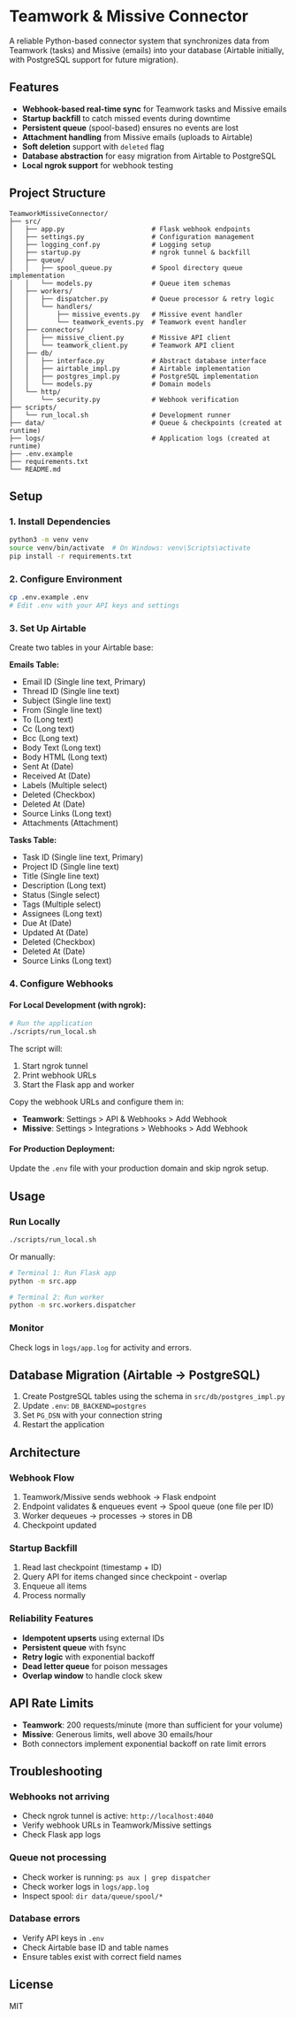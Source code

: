 # Teamwork & Missive Connector

A reliable Python-based connector system that synchronizes data from Teamwork (tasks) and Missive (emails) into your database (Airtable initially, with PostgreSQL support for future migration).

## Features

- **Webhook-based real-time sync** for Teamwork tasks and Missive emails
- **Startup backfill** to catch missed events during downtime
- **Persistent queue** (spool-based) ensures no events are lost
- **Attachment handling** from Missive emails (uploads to Airtable)
- **Soft deletion** support with `deleted` flag
- **Database abstraction** for easy migration from Airtable to PostgreSQL
- **Local ngrok support** for webhook testing

## Project Structure

```
TeamworkMissiveConnector/
├── src/
│   ├── app.py                      # Flask webhook endpoints
│   ├── settings.py                 # Configuration management
│   ├── logging_conf.py             # Logging setup
│   ├── startup.py                  # ngrok tunnel & backfill
│   ├── queue/
│   │   ├── spool_queue.py          # Spool directory queue implementation
│   │   └── models.py               # Queue item schemas
│   ├── workers/
│   │   ├── dispatcher.py           # Queue processor & retry logic
│   │   └── handlers/
│   │       ├── missive_events.py   # Missive event handler
│   │       └── teamwork_events.py  # Teamwork event handler
│   ├── connectors/
│   │   ├── missive_client.py       # Missive API client
│   │   └── teamwork_client.py      # Teamwork API client
│   ├── db/
│   │   ├── interface.py            # Abstract database interface
│   │   ├── airtable_impl.py        # Airtable implementation
│   │   ├── postgres_impl.py        # PostgreSQL implementation
│   │   └── models.py               # Domain models
│   └── http/
│       └── security.py             # Webhook verification
├── scripts/
│   └── run_local.sh                # Development runner
├── data/                           # Queue & checkpoints (created at runtime)
├── logs/                           # Application logs (created at runtime)
├── .env.example
├── requirements.txt
└── README.md
```

## Setup

### 1. Install Dependencies

```bash
python3 -m venv venv
source venv/bin/activate  # On Windows: venv\Scripts\activate
pip install -r requirements.txt
```

### 2. Configure Environment

```bash
cp .env.example .env
# Edit .env with your API keys and settings
```

### 3. Set Up Airtable

Create two tables in your Airtable base:

**Emails Table:**
- Email ID (Single line text, Primary)
- Thread ID (Single line text)
- Subject (Single line text)
- From (Single line text)
- To (Long text)
- Cc (Long text)
- Bcc (Long text)
- Body Text (Long text)
- Body HTML (Long text)
- Sent At (Date)
- Received At (Date)
- Labels (Multiple select)
- Deleted (Checkbox)
- Deleted At (Date)
- Source Links (Long text)
- Attachments (Attachment)

**Tasks Table:**
- Task ID (Single line text, Primary)
- Project ID (Single line text)
- Title (Single line text)
- Description (Long text)
- Status (Single select)
- Tags (Multiple select)
- Assignees (Long text)
- Due At (Date)
- Updated At (Date)
- Deleted (Checkbox)
- Deleted At (Date)
- Source Links (Long text)

### 4. Configure Webhooks

#### For Local Development (with ngrok):

```bash
# Run the application
./scripts/run_local.sh
```

The script will:
1. Start ngrok tunnel
2. Print webhook URLs
3. Start the Flask app and worker

Copy the webhook URLs and configure them in:
- **Teamwork**: Settings > API & Webhooks > Add Webhook
- **Missive**: Settings > Integrations > Webhooks > Add Webhook

#### For Production Deployment:

Update the `.env` file with your production domain and skip ngrok setup.

## Usage

### Run Locally

```bash
./scripts/run_local.sh
```

Or manually:

```bash
# Terminal 1: Run Flask app
python -m src.app

# Terminal 2: Run worker
python -m src.workers.dispatcher
```

### Monitor

Check logs in `logs/app.log` for activity and errors.

## Database Migration (Airtable → PostgreSQL)

1. Create PostgreSQL tables using the schema in `src/db/postgres_impl.py`
2. Update `.env`: `DB_BACKEND=postgres`
3. Set `PG_DSN` with your connection string
4. Restart the application

## Architecture

### Webhook Flow
1. Teamwork/Missive sends webhook → Flask endpoint
2. Endpoint validates & enqueues event → Spool queue (one file per ID)
3. Worker dequeues → processes → stores in DB
4. Checkpoint updated

### Startup Backfill
1. Read last checkpoint (timestamp + ID)
2. Query API for items changed since checkpoint - overlap
3. Enqueue all items
4. Process normally

### Reliability Features
- **Idempotent upserts** using external IDs
- **Persistent queue** with fsync
- **Retry logic** with exponential backoff
- **Dead letter queue** for poison messages
- **Overlap window** to handle clock skew

## API Rate Limits

- **Teamwork**: 200 requests/minute (more than sufficient for your volume)
- **Missive**: Generous limits, well above 30 emails/hour
- Both connectors implement exponential backoff on rate limit errors

## Troubleshooting

### Webhooks not arriving
- Check ngrok tunnel is active: `http://localhost:4040`
- Verify webhook URLs in Teamwork/Missive settings
- Check Flask app logs

### Queue not processing
- Check worker is running: `ps aux | grep dispatcher`
- Check worker logs in `logs/app.log`
- Inspect spool: `dir data/queue/spool/*`

### Database errors
- Verify API keys in `.env`
- Check Airtable base ID and table names
- Ensure tables exist with correct field names

## License

MIT

